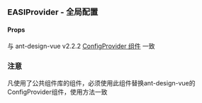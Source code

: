 <p><strong id="EASIProvider" style="font-size: 18px">EASIProvider - 全局配置</strong></p>

#### Props

与 ant-design-vue v2.2.2 [ConfigProvider 组件](https://2x.antdv.com/components/config-provider-cn) 一致

### 注意
凡使用了公共组件库的组件，必须使用此组件替换ant-design-vue的ConfigProvider组件，使用方法一致
